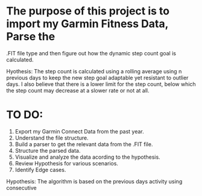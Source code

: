 # The purpose of this project is to import my Garmin Fitness Data, Parse the
.FIT file type and then figure out how the dynamic step count goal is
calculated.

Hyothesis:
The step count is calculated using a rolling average using n previous days to
keep the new step goal adaptable yet resistant to outlier days.  I also
believe that there is a lower limit for the step count, below which the step
count may decrease at a slower rate or not at all.

# TO DO:

1. Export my Garmin Connect Data from the past year.
2. Understand the file structure.
3. Build a parser to get the relevant data from the .FIT file.
4. Structure the parsed data.
5. Visualize and analyze the data acording to the hypothesis.
6. Review Hypothesis for various scenarios.
7. Identify Edge cases.

Hypothesis:
	The algorithm is based on the previous days activity using
consecutive

